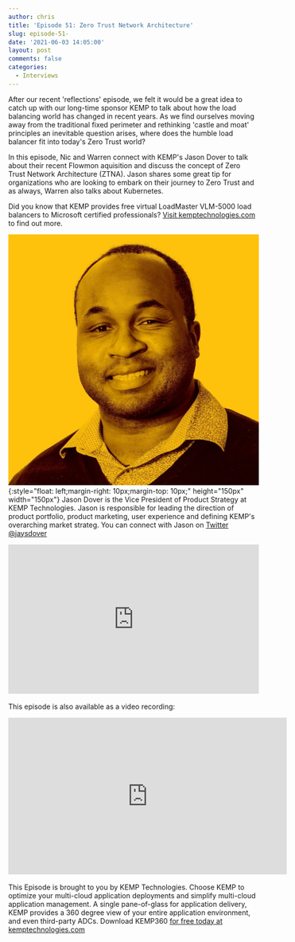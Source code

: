 ```yaml
---
author: chris
title: 'Episode 51: Zero Trust Network Architecture'
slug: episode-51-
date: '2021-06-03 14:05:00'
layout: post
comments: false
categories:
  - Interviews
---
```


After our recent 'reflections' episode, we felt it would be a great idea to catch up with our long-time sponsor KEMP to talk about how the load balancing world has changed in recent years. As we find ourselves moving away from the traditional fixed perimeter and rethinking 'castle and moat' principles an inevitable question arises, where does the humble load balancer fit into today's Zero Trust world?

In this episode, Nic and Warren connect with KEMP's Jason Dover to talk about their recent Flowmon aquisition and discuss the concept of Zero Trust Network Architecture (ZTNA). Jason shares some great tip for organizations who are looking to embark on their journey to Zero Trust and as always, Warren also talks about Kubernetes.

Did you know that KEMP provides free virtual LoadMaster VLM-5000 load balancers to Microsoft certified professionals? [Visit kemptechnologies.com](https://kemptechnologies.com/microsoft-pros-loadmaster-license-request/) to find out more.

![Jason](/images/uploads/2021/06/jason.jpg){:style="float: left;margin-right: 10px;margin-top: 10px;" height="150px" width="150px"} Jason Dover is the Vice President of Product Strategy at KEMP Technologies. Jason is responsible for leading the direction of product portfolio, product marketing, user experience and defining KEMP's overarching market strateg. You can connect with Jason on [Twitter @jaysdover](https://twitter.com/jaysdover)

<p><iframe width="100%" height="300" scrolling="no" frameborder="no" allow="autoplay" src="https://w.soundcloud.com/player/?url=https%3A//api.soundcloud.com/tracks/1061986084&color=%23ff5500&auto_play=false&hide_related=false&show_comments=true&show_user=true&show_reposts=false&show_teaser=true&visual=true"></iframe></p>

This episode is also available as a video recording:

<p><iframe width="560" height="315" src="https://www.youtube.com/embed/wYUqK2vhYf0" title="YouTube video player" frameborder="0" allow="accelerometer; autoplay; clipboard-write; encrypted-media; gyroscope; picture-in-picture" allowfullscreen></iframe></p>

This Episode is brought to you by KEMP Technologies. Choose KEMP to optimize your multi-cloud application deployments and simplify multi-cloud application management. A single pane-of-glass for application delivery, KEMP provides a 360 degree view of your entire application environment, and even third-party ADCs. Download KEMP360 [for free today at kemptechnologies.com](https://kempte.ch/2MYXjew)
